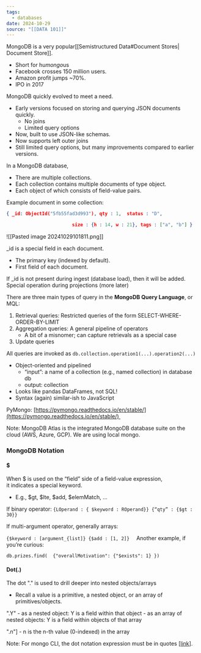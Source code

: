 ```yaml
---
tags:
  - databases
date: 2024-10-29
source: "[[DATA 101]]"
---
```

MongoDB is a very popular[[Semistructured Data#Document Stores| Document Store]].

- Short for hu*mongo*us
- Facebook crosses 150 million users.
- Amazon profit jumps ~70%.
- IPO in 2017

MongoDB quickly evolved to meet a need.

- Early versions focused on storing and querying JSON documents quickly.
	- No joins
	- Limited query options
- Now, built to use JSON-like schemas.
- Now supports left outer joins
- Still limited query options, but many improvements compared to earlier versions.

In a MongoDB database,

- There are multiple collections.
- Each collection contains multiple documents of type object.
- Each object of which consists of field-value pairs.

Example document in some collection:

```json
{ _id: ObjectId("5fb55fad3d993"), qty : 1,  status : "D",

                        size : {h : 14, w : 21}, tags : ["a", "b"] }
```

![[Pasted image 20241029101811.png]]

\_id is a special field in each document.

- The primary key (indexed by default).
- First field of each document.

If \_id is not present during ingest (database load), then it will be added.
Special operation during projections (more later)


There are three main types of query in the __MongoDB Query Language__, or MQL:

1. Retrieval queries: Restricted queries of the form SELECT-WHERE-ORDER-BY-LIMIT
2. Aggregation queries: A general pipeline of operators
	- A bit of a misnomer; can capture retrievals as a special case
3. Update queries



All queries are invoked as `db.collection.operation1(...).operation2(...)`

- Object-oriented and pipelined
	- “input”: a name of a collection (e.g., named collection) in database db
	- output: collection
- Looks like pandas DataFrames, not SQL!	    
- Syntax (again) similar-ish to JavaScript

PyMongo: [https://pymongo.readthedocs.io/en/stable/](https://pymongo.readthedocs.io/en/stable/) 

Note: MongoDB Atlas is the integrated MongoDB database suite on the cloud (AWS, Azure, GCP). We are using local mongo.


### MongoDB Notation

#### $
When $ is used on the “field” side of a field-value expression,  
it indicates a special keyword.

- E.g., $gt, $lte, $add, $elemMatch, …
    

If binary operator: `{LOperand : { $keyword : ROperand}} {“qty” : {$gt : 30}}`

If multi-argument operator, generally arrays:

`{$keyword : [argument_{list]} {$add : [1, 2]} 
`
Another example, if you’re curious:

`db.prizes.find(  {"overallMotivation": {"$exists": 1} })`


#### Dot(.)

The dot "." is used to drill deeper into nested objects/arrays

- Recall a value is a primitive, a nested object, or an array of primitives/objects.

"<expr>.Y"
	- <expr> as a nested object: Y is a field within that object
	- <expr> as an array of nested objects: Y is a field within objects of that array

"<expr>.n"]
	- n is the n-th value (0-indexed) in the <expr> array

Note: For mongo CLI, the dot notation expression must be in quotes [[link](https://www.mongodb.com/docs/v7.0/tutorial/query-arrays/#query-for-an-element-by-the-array-index-position)].